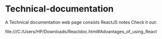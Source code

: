 # Technical-documentation
A Technical documentation web page consists ReactJS notes Check it out:

file:///C:/Users/HP/Downloads/Reactdoc.html#Advantages_of_using_React
